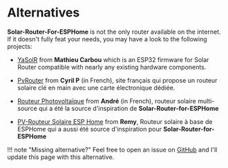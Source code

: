 # Alternatives

**Solar-Router-For-ESPHome** is not the only router available on the internet.  
If it doesn't fully feat your needs, you may have a look to the following projects:

* [YaSolR](https://yasolr.carbou.me/) from **Mathieu Carbou** which is an ESP32 firmware for Solar Router compatible with nearly any existing hardware components. 

* [PvRouter](https://ota.apper-solaire.org/) from **Cyril P** (in French), site français qui propose un routeur solaire clé en main avec une carte électronique dédiée.

* [Routeur Photovoltaïque](http://f1atb.fr) from **André** (in French), routeur solaire multi-source qui a été la source d'inspiration de **Solar-Router-for-ESPHome**

* [PV-Routeur Solaire ESP Home](https://domo.rem81.com/index.php/2023/07/18/pv-routeur-solaire/) from **Remy**, Routeur solaire à base de ESPHome qui a aussi été source d'inspiration pour **Solar-Router-for-ESPHome**

!!! note "Missing alternative?"
    Feel free to open an issue on [GitHub](https://github.com/XavierBerger/Solar-Router-for-ESPHome/issues) and I'll update this page with this alternative.